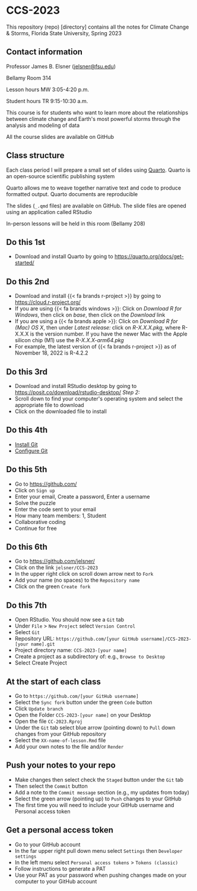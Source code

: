 # CCS-2023

This repository (repo) [directory] contains all the notes for Climate Change & Storms, Florida State University, Spring 2023

## Contact information

Professor James B. Elsner ([jelsner\@fsu.edu](mailto:jelsner@fsu.edu))

Bellamy Room 314

Lesson hours MW 3:05-4:20 p.m.

Student hours TR 9:15-10:30 a.m.

This course is for students who want to learn more about the relationships between climate change and Earth's most powerful storms through the analysis and modeling of data

All the course slides are available on GitHub

## Class structure

Each class period I will prepare a small set of slides using [Quarto](https://quarto.org/). Quarto is an open-source scientific publishing system

Quarto allows me to weave together narrative text and code to produce formatted output. Quarto documents are reproducible

The slides (`_.qmd` files) are available on GitHub. The slide files are opened using an application called RStudio

In-person lessons will be held in this room (Bellamy 208)

## Do this 1st

-   Download and install Quarto by going to <https://quarto.org/docs/get-started/>

## Do this 2nd

-   Download and install {{< fa brands r-project >}} by going to <https://cloud.r-project.org/>
-   If you are using {{< fa brands windows >}}: Click on *Download R for Windows*, then click on *base*, then click on the *Download* link
-   If you are using a {{< fa brands apple >}}: Click on *Download R for (Mac) OS X*, then under *Latest release:* click on *R-X.X.X.pkg*, where R-X.X.X is the version number. If you have the newer Mac with the Apple silicon chip (M1) use the *R-X.X.X-arm64.pkg*
-   For example, the latest version of {{< fa brands r-project >}} as of November 18, 2022 is R-4.2.2

## Do this 3rd

-   Download and install RStudio desktop by going to <https://posit.co/download/rstudio-desktop/> *Step 2:*
-   Scroll down to find your computer's operating system and select the appropriate file to download
-   Click on the downloaded file to install

## Do this 4th

-   [Install Git](https://happygitwithr.com/install-git.html)
-   [Configure Git](https://happygitwithr.com/hello-git.html)

## Do this 5th

-   Go to <https://github.com/>
-   Click on `Sign up`
-   Enter your email, Create a password, Enter a username 
-   Solve the puzzle
-   Enter the code sent to your email
-   How many team members: 1, Student
-   Collaborative coding
-   Continue for free

## Do this 6th

-   Go to <https://github.com/jelsner/>
-   Click on the link `jelsner/CCS-2023`
-   In the upper right click on scroll down arrow next to `Fork`
-   Add your name (no spaces) to the `Repository name`
-   Click on the green `Create fork`

## Do this 7th

-   Open RStudio. You should now see a `Git` tab
-   Under `File` > `New Project` select `Version Control`
-   Select `Git`
-   Repository URL: `https://github.com/[your GitHub username]/CCS-2023-[your name].git`
-   Project directory name: `CCS-2023-[your name]`
-   Create a project as a subdirectory of: e.g., `Browse to Desktop`
-   Select Create Project

## At the start of each class 

-   Go to `https://github.com/[your GitHub username]`
-   Select the `Sync fork` button under the green `Code` button
-   Click `Update branch`
-   Open the Folder `CCS-2023-[your name]` on your Desktop
-   Open the file `CC-2023.Rproj`
-   Under the `Git` tab select blue arrow (pointing down) to `Pull` down changes from your GitHub repository
-   Select the `XX-name-of-lesson.Rmd` file
-   Add your own notes to the file and/or `Render`

## Push your notes to your repo

-   Make changes then select check the `Staged` button under the `Git` tab
-   Then select the `Commit` button
-   Add a note to the `Commit message` section (e.g., my updates from today)
-   Select the green arrow (pointing up) to `Push` changes to your GitHub
-   The first time you will need to include your GitHub username and Personal access token

## Get a personal access token

-   Go to your GitHub account
-   In the far upper right pull down menu select `Settings` then `Developer settings`
-   In the left menu select `Personal access tokens` > `Tokens (classic)`
-   Follow instructions to generate a PAT
-   Use your PAT as your password when pushing changes made on your computer to your GitHub account
